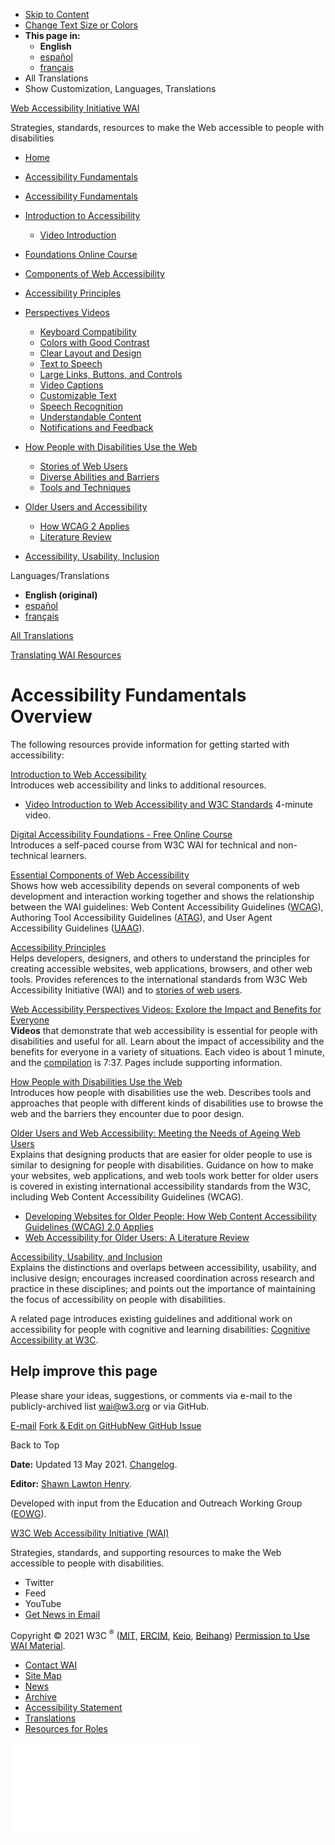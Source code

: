 -   [Skip to Content](#main)
-   [Change Text Size or Colors](/WAI/meta/customize/)
-   **This page in:**
    -   **English**
    -   [español](/WAI/fundamentals/es)
    -   [français](/WAI/fundamentals/fr)
-   All Translations
-   Show Customization, Languages, Translations

<a href="/WAI/" class="home"><span class="wai"><span class="wa">Web Accessibility</span> <span class="i"><span class="initieative">Initiative</span> <span>WAI</span></span></span></a>

Strategies, standards, resources to make the Web accessible to people with disabilities



<!-- -->

-   [Home](/WAI/)
-   [Accessibility Fundamentals](/WAI/fundamentals/)

-   <a href="/WAI/fundamentals/" class="page-link"><span>Accessibility Fundamentals</span></a>
-   <a href="/WAI/fundamentals/accessibility-intro/" class="page-link"><span>Introduction to Accessibility</span></a>
    -   <a href="/WAI/videos/standards-and-benefits/" class="page-link"><span>Video Introduction</span></a>
-   <a href="/WAI/fundamentals/foundations-course/" class="page-link"><span>Foundations Online Course</span></a>
-   <a href="/WAI/fundamentals/components/" class="page-link"><span>Components of Web Accessibility</span></a>
-   <a href="/WAI/fundamentals/accessibility-principles/" class="page-link"><span>Accessibility Principles</span></a>
-   <a href="/WAI/perspective-videos/" class="page-link"><span>Perspectives Videos</span></a>
    -   <a href="/WAI/perspective-videos/keyboard/" class="page-link"><span>Keyboard Compatibility</span></a>
    -   <a href="/WAI/perspective-videos/contrast/" class="page-link"><span>Colors with Good Contrast</span></a>
    -   <a href="/WAI/perspective-videos/layout/" class="page-link"><span>Clear Layout and Design</span></a>
    -   <a href="/WAI/perspective-videos/speech/" class="page-link"><span>Text to Speech</span></a>
    -   <a href="/WAI/perspective-videos/controls/" class="page-link"><span>Large Links, Buttons, and Controls</span></a>
    -   <a href="/WAI/perspective-videos/captions/" class="page-link"><span>Video Captions</span></a>
    -   <a href="/WAI/perspective-videos/customizable/" class="page-link"><span>Customizable Text</span></a>
    -   <a href="/WAI/perspective-videos/voice/" class="page-link"><span>Speech Recognition</span></a>
    -   <a href="/WAI/perspective-videos/understandable/" class="page-link"><span>Understandable Content</span></a>
    -   <a href="/WAI/perspective-videos/notifications/" class="page-link"><span>Notifications and Feedback</span></a>
-   <a href="/WAI/people-use-web/" class="page-link"><span>How People with Disabilities Use the Web</span></a>
    -   <a href="/WAI/people-use-web/user-stories/" class="page-link"><span>Stories of Web Users</span></a>
    -   <a href="/WAI/people-use-web/abilities-barriers/" class="page-link"><span>Diverse Abilities and Barriers</span></a>
    -   <a href="/WAI/people-use-web/tools-techniques/" class="page-link"><span>Tools and Techniques</span></a>
-   <a href="/WAI/older-users/" class="page-link"><span>Older Users and Accessibility</span></a>
    -   <a href="/WAI/older-users/developing/" class="page-link"><span>How WCAG 2 Applies</span></a>
    -   <a href="/WAI/older-users/literature/" class="page-link"><span>Literature Review</span></a>
-   <a href="/WAI/fundamentals/accessibility-usability-inclusion/" class="page-link"><span>Accessibility, Usability, Inclusion</span></a>

Languages/Translations

-   **English (original)**
-   [español](/WAI/fundamentals/es)
-   [français](/WAI/fundamentals/fr)

[All Translations](/WAI/translations/)

[Translating WAI Resources](/WAI/about/translating/)

Accessibility Fundamentals Overview
===================================

The following resources provide information for getting started with accessibility:

[Introduction to Web Accessibility](/WAI/fundamentals/accessibility-intro/)  
Introduces web accessibility and links to additional resources.

-   [Video Introduction to Web Accessibility and W3C Standards](/WAI/videos/standards-and-benefits/) 4-minute video.

[Digital Accessibility Foundations - Free Online Course](/WAI/fundamentals/foundations-course/)  
Introduces a self-paced course from W3C WAI for technical and non-technical learners.

[Essential Components of Web Accessibility](/WAI/fundamentals/components/)  
Shows how web accessibility depends on several components of web development and interaction working together and shows the relationship between the WAI guidelines: Web Content Accessibility Guidelines ([WCAG](/WAI/standards-guidelines/wcag/)), Authoring Tool Accessibility Guidelines ([ATAG](/WAI/standards-guidelines/atag/)), and User Agent Accessibility Guidelines ([UAAG](/WAI/standards-guidelines/uaag/)).

[Accessibility Principles](/WAI/fundamentals/accessibility-principles/)  
Helps developers, designers, and others to understand the principles for creating accessible websites, web applications, browsers, and other web tools. Provides references to the international standards from W3C Web Accessibility Initiative (WAI) and to [stories of web users](/WAI/people-use-web/user-stories/).

[Web Accessibility Perspectives Videos: Explore the Impact and Benefits for Everyone](/WAI/perspective-videos/)  
**Videos** that demonstrate that web accessibility is essential for people with disabilities and useful for all. Learn about the impact of accessibility and the benefits for everyone in a variety of situations. Each video is about 1 minute, and the [compilation](https://www.youtube.com/watch?v=3f31oufqFSM) is 7:37. Pages include supporting information.

[How People with Disabilities Use the Web](/WAI/people-use-web/)  
Introduces how people with disabilities use the web. Describes tools and approaches that people with different kinds of disabilities use to browse the web and the barriers they encounter due to poor design.

[Older Users and Web Accessibility: Meeting the Needs of Ageing Web Users](/WAI/older-users/)  
Explains that designing products that are easier for older people to use is similar to designing for people with disabilities. Guidance on how to make your websites, web applications, and web tools work better for older users is covered in existing international accessibility standards from the W3C, including Web Content Accessibility Guidelines (WCAG).

-   [Developing Websites for Older People: How Web Content Accessibility Guidelines (WCAG) 2.0 Applies](https://www.w3.org/WAI/older-users/developing/)
-   [Web Accessibility for Older Users: A Literature Review](https://www.w3.org/WAI/older-users/literature/)

[Accessibility, Usability, and Inclusion](/WAI/fundamentals/accessibility-usability-inclusion/)  
Explains the distinctions and overlaps between accessibility, usability, and inclusive design; encourages increased coordination across research and practice in these disciplines; and points out the importance of maintaining the focus of accessibility on people with disabilities.

A related page introduces existing guidelines and additional work on accessibility for people with cognitive and learning disabilities: [Cognitive Accessibility at W3C](/WAI/cognitive/).

Help improve this page
----------------------

Please share your ideas, suggestions, or comments via e-mail to the publicly-archived list [wai@w3.org](mailto:wai@w3.org?subject=%5Ben%5D%20Accessibility%20Fundamentals%20Overview) or via GitHub.

<a href="mailto:wai@w3.org?subject=%5Ben%5D%20Accessibility%20Fundamentals%20Overview&amp;body=%5Bput%20comment%20here...%5D%5Cn%5CnI%20give%20permission%20to%20share%20this%20to%20a%20publicly-archived%20e-mail%20list.%22%7D" class="button"><span>E-mail</span></a> <a href="https://github.com/w3c/wai-fundamentals-overview/edit/master/content/index.md" class="button"><span>Fork &amp; Edit on GitHub</span></a><a href="https://github.com/w3c/wai-fundamentals-overview/issues/new" class="button"><span>New GitHub Issue</span></a>

Back to Top

**Date:** Updated 13 May 2021. [Changelog](/WAI/fundamentals/changelog/).

**Editor:** [Shawn Lawton Henry](https://www.w3.org/People/Shawn/).

Developed with input from the Education and Outreach Working Group ([EOWG](http://www.w3.org/WAI/EO/)).

<a href="https://www.w3.org/WAI/" class="largelink">W3C Web Accessibility Initiative (WAI)</a>

Strategies, standards, and supporting resources to make the Web accessible to people with disabilities.

-   Twitter
-   Feed
-   YouTube
-   <a href="https://www.w3.org/WAI/news/subscribe/" class="button">Get News in Email</a>

Copyright © 2021 W3C <sup>®</sup> ([MIT](https://www.csail.mit.edu/), [ERCIM](https://www.ercim.eu/), [Keio](https://www.keio.ac.jp/), [Beihang](https://ev.buaa.edu.cn)) [Permission to Use WAI Material](/WAI/about/using-wai-material/).

-   [Contact WAI](/WAI/about/contacting/)
-   [Site Map](/WAI/sitemap/)
-   [News](/WAI/news/)
-   [Archive](/WAI/sitemap/#archive)
-   [Accessibility Statement](/WAI/about/accessibility-statement/)
-   [Translations](/WAI/translations/)
-   [Resources for Roles](/WAI/roles/)

![](//www.w3.org/analytics/piwik/piwik.php?idsite=328&rec=1)
